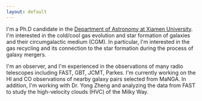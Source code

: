 ```yaml
---
layout: default
---
```

I'm a Ph.D candidate in the [Department of Astronomy at Xiamen University](https://astro.xmu.edu.cn/en/HOME.htm). I'm interested in the cold/cool gas evolution and star formation of galaxies and their circumgalactic medium (CGM). In particular, I'm interested in the gas recycling and its connection to the star formation during the process of galaxy mergers. 

I'm an observer, and I'm experienced in the observations of many radio telescopes including FAST, GBT, JCMT, Parkes. I'm currently working on the HI and CO observations of nearby galaxy pairs selected from MaNGA. In addition, I'm working with Dr. Yong Zheng and analyzing the data from FAST to study the high-velocity clouds (HVC) of the Milky Way. 

